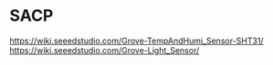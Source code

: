 # SACP
https://wiki.seeedstudio.com/Grove-TempAndHumi_Sensor-SHT31/
https://wiki.seeedstudio.com/Grove-Light_Sensor/

